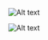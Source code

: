 ![Alt text](https://cdn.discordapp.com/attachments/1343188719561343046/1353589425451438090/a4b8b73dcdeadd13ff144e3ffc2e258f.jpg?ex=67e233e3&is=67e0e263&hm=b7f5dbad01b2c65d5e1d5a0fd947852a4ede4283fda5386f58e2b2f0af8504e6&)

![Alt text](https://cdn.discordapp.com/attachments/1343188719561343046/1353589425451438090/a4b8b73dcdeadd13ff144e3ffc2e258f.jpg?ex=67e233e3&is=67e0e263&hm=b7f5dbad01b2c65d5e1d5a0fd947852a4ede4283fda5386f58e2b2f0af8504e6&)
